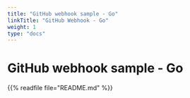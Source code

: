 ```yaml
---
title: "GitHub webhook sample - Go"
linkTitle: "GitHub Webhook - Go"
weight: 1
type: "docs"
---
```


# GitHub webhook sample - Go

{{% readfile file="README.md" %}}
